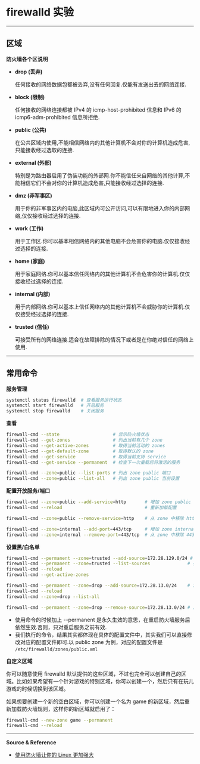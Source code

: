 # firewalld 实验

---

## 区域

**防火墙各个区说明**
- **drop (丢弃)**

    任何接收的网络数据包都被丢弃,没有任何回复.仅能有发送出去的网络连接.

- **block (限制)**

    任何接收的网络连接都被 IPv4 的 icmp-host-prohibited 信息和 IPv6 的 icmp6-adm-prohibited 信息所拒绝.

- **public (公共)**

    在公共区域内使用,不能相信网络内的其他计算机不会对你的计算机造成危害,只能接收经过选取的连接.

- **external (外部)**

    特别是为路由器启用了伪装功能的外部网.你不能信任来自网络的其他计算,不能相信它们不会对你的计算机造成危害,只能接收经过选择的连接.

- **dmz (非军事区)**

    用于你的非军事区内的电脑,此区域内可公开访问,可以有限地进入你的内部网络,仅仅接收经过选择的连接.

- **work (工作)**

    用于工作区.你可以基本相信网络内的其他电脑不会危害你的电脑.仅仅接收经过选择的连接.

- **home (家庭)**

    用于家庭网络.你可以基本信任网络内的其他计算机不会危害你的计算机.仅仅接收经过选择的连接.

- **internal (内部)**

    用于内部网络.你可以基本上信任网络内的其他计算机不会威胁你的计算机.仅仅接受经过选择的连接.

- **trusted (信任)**

    可接受所有的网络连接.适合在故障排除的情况下或者是在你绝对信任的网络上使用.

---

## 常用命令

**服务管理**
```bash
systemctl status firewalld	# 查看服务运行状态
systemctl start firewalld	# 开启服务
systemctl stop firewalld	# 关闭服务
```

**查看**
```bash
firewall-cmd --state                    # 显示防火墙状态
firewall-cmd --get-zones                # 列出当前有几个 zone
firewall-cmd --get-active-zones         # 取得当前活动的 zones
firewall-cmd --get-default-zone         # 取得默认的 zone
firewall-cmd --get-service              # 取得当前支持 service
firewall-cmd --get-service --permanent  # 检查下一次重载后将激活的服务

firewall-cmd --zone=public --list-ports # 列出 zone public 端口
firewall-cmd --zone=public --list-all   # 列出 zone public 当前设置
```

**配置开放服务/端口**
```bash
firewall-cmd --zone=public --add-service=http       # 增加 zone public 开放http service
firewall-cmd --reload                               # 重新加载配置

firewall-cmd --zone=public --remove-service=http    # 从 zone 中移除 http 服务

firewall-cmd --zone=internal --add-port=443/tcp     # 增加 zone internal 开放 443/tcp 协议端口
firewall-cmd --zone=internal --remove-port=443/tcp  # 从 zone 中移除 443 端口
```

**设置黑/白名单**
```bash
firewall-cmd --permanent --zone=trusted --add-source=172.28.129.0/24 # 增加 172.28.129.0/24 网段到 zone trusted
firewall-cmd --permanent --zone=trusted --list-sources              # 列出 zone truste 的白名单
firewall-cmd --reload
firewall-cmd --get-active-zones

firewall-cmd --permanent --zone=drop --add-source=172.28.13.0/24    # 添加 172.28.13.0/24 到 zone drop
firewall-cmd --reload
firewall-cmd --zone=drop --list-all

firewall-cmd --permanent --zone=drop --remove-source=172.28.13.0/24 # 从zone drop中删除172.28.13.0/24
```

- 使用命令的时候加上 --permanent 是永久生效的意思，在重启防火墙服务后依然生效.否则，只对重启服务之前有效.
- 我们执行的命令，结果其实都体现在具体的配置文件中，其实我们可以直接修改对应的配置文件即可.以 public zone 为例，对应的配置文件是 `/etc/firewalld/zones/public.xml`

**自定义区域**

你可以随意使用 firewalld 默认提供的这些区域，不过也完全可以创建自己的区域。比如如果希望有一个针对游戏的特别区域，你可以创建一个，然后只有在玩儿游戏的时候切换到该区域。

如果想要创建一个新的空白区域，你可以创建一个名为 game 的新区域，然后重新加载防火墙规则，这样你的新区域就启用了：
```bash
firewall-cmd --new-zone game --permanent
firewall-cmd --reload
```

---

**Source & Reference**
- [使用防火墙让你的 Linux 更加强大 ](https://linux.cn/article-11093-1.html)
